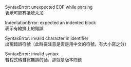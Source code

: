 SyntaxError: unexpected EOF while parsing  
表示可能有括號未加  
  
IndentationError: expected an indented block  
表示有縮排上的錯誤  
  
SyntaxError: invalid character in identifier  
出現錯誤符號（此時要注意是否是用中文的符號，有大小寫之分）  
  
SyntaxError: invalid syntax  
若程式碼自認無誤的話，那就是版本問題  
